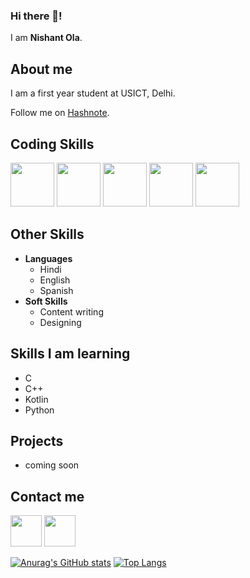 ### Hi there 👋!

I am **Nishant Ola**.

## About me

I am a first year student at USICT, Delhi.

Follow me on [Hashnote](https://www.hashnotes.app/).

## Coding Skills

<p>
  <img src = 'https://upload.wikimedia.org/wikipedia/commons/thumb/c/c3/Python-logo-notext.svg/640px-Python-logo-notext.svg.png' height=70px>
  <img src = 'https://upload.wikimedia.org/wikipedia/commons/thumb/6/61/HTML5_logo_and_wordmark.svg/640px-HTML5_logo_and_wordmark.svg.png' height=70px>
  <img src = 'https://upload.wikimedia.org/wikipedia/commons/thumb/1/18/C_Programming_Language.svg/1200px-C_Programming_Language.svg.png' height=70px>
  <img src = 'https://mathiasfrohlich.gallerycdn.vsassets.io/extensions/mathiasfrohlich/kotlin/1.7.1/1581441165235/Microsoft.VisualStudio.Services.Icons.Default' height=70px>
  <img src = 'https://upload.wikimedia.org/wikipedia/commons/thumb/e/e3/Android_Studio_Icon_%282014-2019%29.svg/1200px-Android_Studio_Icon_%282014-2019%29.svg.png' height=70px>
</p>

## Other Skills
- **Languages**
   - Hindi
   - English
   - Spanish
- **Soft Skills**
   - Content writing
   - Designing

## Skills I am learning
- C
- C++
- Kotlin
- Python

## Projects
- coming soon

## Contact me

[<img src='https://res.cloudinary.com/practicaldev/image/fetch/s--i_sb3chq--/c_imagga_scale,f_auto,fl_progressive,h_900,q_auto,w_1600/https://thepracticaldev.s3.amazonaws.com/i/fk0849hvg2rt13bpqhjy.jpg' height=50-px>](https://github.com/nishant-ola)
[<img src='https://upload.wikimedia.org/wikipedia/commons/thumb/e/e7/Instagram_logo_2016.svg/800px-Instagram_logo_2016.svg.png' height=50px>](https://www.instagram.com/nishant_ola/)

[![Anurag's GitHub stats](https://github-readme-stats.vercel.app/api?username=nishant-ola)](https://github.com/anuraghazra/github-readme-stats)
[![Top Langs](https://github-readme-stats.vercel.app/api/top-langs/?username=nishant-ola)](https://github.com/anuraghazra/github-readme-stats)

